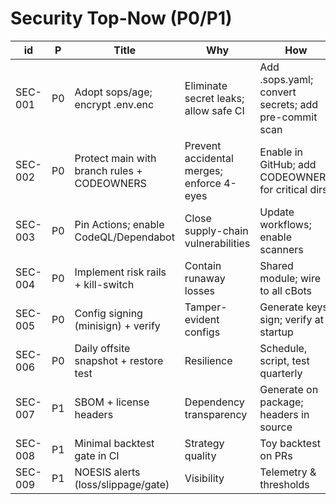 # Security Top-Now (P0/P1)
| id | P | Title | Why | How | Owner | Due |
|---|---|---|---|---|---|---|
| SEC-001 | P0 | Adopt sops/age; encrypt .env.enc | Eliminate secret leaks; allow safe CI | Add .sops.yaml; convert secrets; add pre-commit scan | ENERQIS |  |
| SEC-002 | P0 | Protect main with branch rules + CODEOWNERS | Prevent accidental merges; enforce 4-eyes | Enable in GitHub; add CODEOWNERS for critical dirs | ENERQIS |  |
| SEC-003 | P0 | Pin Actions; enable CodeQL/Dependabot | Close supply-chain vulnerabilities | Update workflows; enable scanners | ENERQIS |  |
| SEC-004 | P0 | Implement risk rails + kill-switch | Contain runaway losses | Shared module; wire to all cBots | ENERQIS |  |
| SEC-005 | P0 | Config signing (minisign) + verify | Tamper-evident configs | Generate keys; sign; verify at startup | ENERQIS |  |
| SEC-006 | P0 | Daily offsite snapshot + restore test | Resilience | Schedule, script, test quarterly | ENERQIS |  |
| SEC-007 | P1 | SBOM + license headers | Dependency transparency | Generate on package; headers in source | ENERQIS |  |
| SEC-008 | P1 | Minimal backtest gate in CI | Strategy quality | Toy backtest on PRs | ENERQIS |  |
| SEC-009 | P1 | NOESIS alerts (loss/slippage/gate) | Visibility | Telemetry & thresholds | ENERQIS |  |
